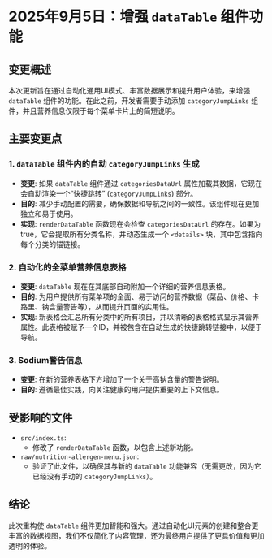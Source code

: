 # 2025年9月5日：增强 `dataTable` 组件功能

## 变更概述

本次更新旨在通过自动化通用UI模式、丰富数据展示和提升用户体验，来增强 `dataTable` 组件的功能。在此之前，开发者需要手动添加 `categoryJumpLinks` 组件，并且营养信息仅限于每个菜单卡片上的简短说明。

## 主要变更点

### 1. **`dataTable` 组件内的自动 `categoryJumpLinks` 生成**

- **变更**: 如果 `dataTable` 组件通过 `categoriesDataUrl` 属性加载其数据，它现在会自动渲染一个“快捷跳转” (`categoryJumpLinks`) 部分。
- **目的**: 减少手动配置的需要，确保数据和导航之间的一致性。该组件现在更加独立和易于使用。
- **实现**: `renderDataTable` 函数现在会检查 `categoriesDataUrl` 的存在。如果为true，它会提取所有分类名称，并动态生成一个 `<details>` 块，其中包含指向每个分类的锚链接。

### 2. **自动化的全菜单营养信息表格**

- **变更**: `dataTable` 现在在其底部自动附加一个详细的营养信息表格。
- **目的**: 为用户提供所有菜单项的全面、易于访问的营养数据（菜品、价格、卡路里、钠含量警告等），从而提升页面的实用性。
- **实现**: 新表格会汇总所有分类中的所有项目，并以清晰的表格格式显示其营养属性。此表格被赋予一个ID，并被包含在自动生成的快捷跳转链接中，以便于导航。

### 3. **Sodium警告信息**

- **变更**: 在新的营养表格下方增加了一个关于高钠含量的警告说明。
- **目的**: 遵循最佳实践，向关注健康的用户提供重要的上下文信息。

## 受影响的文件

- `src/index.ts`:
  - 修改了 `renderDataTable` 函数，以包含上述新功能。
- `raw/nutrition-allergen-menu.json`:
  - 验证了此文件，以确保其与新的 `dataTable` 功能兼容（无需更改，因为它已经没有手动的 `categoryJumpLinks`）。

## 结论

此次重构使 `dataTable` 组件更加智能和强大。通过自动化UI元素的创建和整合更丰富的数据视图，我们不仅简化了内容管理，还为最终用户提供了更具价值和更加透明的体验。
